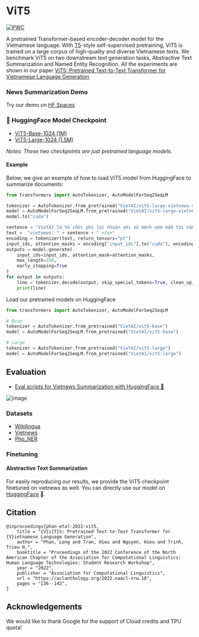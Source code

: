 # ViT5
[![PWC](https://img.shields.io/endpoint.svg?url=https://paperswithcode.com/badge/vit5-pretrained-text-to-text-transformer-for/abstractive-text-summarization-on-vietnews)](https://paperswithcode.com/sota/abstractive-text-summarization-on-vietnews?p=vit5-pretrained-text-to-text-transformer-for)


A pretrained Transformer-based encoder-decoder model for the Vietnamese language. With [T5](https://github.com/google-research/text-to-text-transfer-transformer)-style self-supervised pretraining, ViT5 is trained on a large corpus of high-quality and diverse Vietnamese texts. We benchmark ViT5 on two downstream text generation tasks, Abstractive Text Summarization and Named Entity Recognition. All the experiments are shown in our paper [ViT5: Pretrained Text-to-Text Transformer for Vietnamese Language Generation](https://arxiv.org/abs/2205.06457)

### News Summarization Demo
Try our demo on [HF Spaces](https://huggingface.co/spaces/VietAI/ViNewsSum)

### 🤗 HuggingFace Model Checkpoint
- [ViT5-Base-1024 (1M)](https://huggingface.co/VietAI/vit5-base)
- [ViT5-Large-1024 (1.5M)](https://huggingface.co/VietAI/vit5-large)

_Notes: These two checkpoints are just pretrained language models._

#### Example
Below, we give an example of how to load ViT5 model from HuggingFace to summarize documents:

```python
from transformers import AutoTokenizer, AutoModelForSeq2SeqLM

tokenizer = AutoTokenizer.from_pretrained("VietAI/vit5-large-vietnews-summarization")  
model = AutoModelForSeq2SeqLM.from_pretrained("VietAI/vit5-large-vietnews-summarization")
model.to("cuda")

sentence = "VietAI là tổ chức phi lợi nhuận với sứ mệnh ươm mầm tài năng về trí tuệ nhân tạo và xây dựng một cộng đồng các chuyên gia trong lĩnh vực trí tuệ nhân tạo đẳng cấp quốc tế tại Việt Nam."
text =  "vietnews: " + sentence + " </s>"
encoding = tokenizer(text, return_tensors="pt")
input_ids, attention_masks = encoding["input_ids"].to("cuda"), encoding["attention_mask"].to("cuda")
outputs = model.generate(
    input_ids=input_ids, attention_mask=attention_masks,
    max_length=256,
    early_stopping=True
)
for output in outputs:
    line = tokenizer.decode(output, skip_special_tokens=True, clean_up_tokenization_spaces=True)
    print(line)
```

Load our pretrained models on HuggingFace

```python
from transformers import AutoTokenizer, AutoModelForSeq2SeqLM

# Base
tokenizer = AutoTokenizer.from_pretrained("VietAI/vit5-base")  
model = AutoModelForSeq2SeqLM.from_pretrained("VietAI/vit5-base")

# Large
tokenizer = AutoTokenizer.from_pretrained("VietAI/vit5-large")  
model = AutoModelForSeq2SeqLM.from_pretrained("VietAI/vit5-large")
```

## Evaluation

- [Eval scripts for Vietnews Summarization with HuggingFace 🤗](https://github.com/vietai/ViT5/blob/main/eval/Eval_vietnews_sum.ipynb)

![image](https://user-images.githubusercontent.com/44376091/187878636-15310ddb-7065-456d-8276-e606df482087.png)



### Datasets
- [Wikilingua](https://github.com/esdurmus/Wikilingua)
- [Vietnews](https://github.com/ThanhChinhBK/vietnews)
- [Pho_NER](https://github.com/VinAIResearch/PhoNER_COVID19)


### Finetuning
#### Abstractive Text Summarization
For easily reproducing our results, we provide the ViT5 checkpoint finetuned on vietnews as well. You can directly use our model on [HuggingFace](https://huggingface.co/VietAI/vit5-large-vietnews-summarization) 🤗.


## Citation
```
@inproceedings{phan-etal-2022-vit5,
    title = "{V}i{T}5: Pretrained Text-to-Text Transformer for {V}ietnamese Language Generation",
    author = "Phan, Long and Tran, Hieu and Nguyen, Hieu and Trinh, Trieu H.",
    booktitle = "Proceedings of the 2022 Conference of the North American Chapter of the Association for Computational Linguistics: Human Language Technologies: Student Research Workshop",
    year = "2022",
    publisher = "Association for Computational Linguistics",
    url = "https://aclanthology.org/2022.naacl-srw.18",
    pages = "136--142",
}
```

<!-- ACKNOWLEDGEMENTS -->
## Acknowledgements
We would like to thank Google for the support of Cloud credits and TPU quota!
